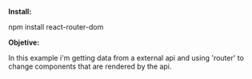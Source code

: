 <b>Install:</b>

npm install react-router-dom

<b>Objetive:</b>

In this example i'm getting data from a external api and using 'router' to change components that are rendered by the api.
